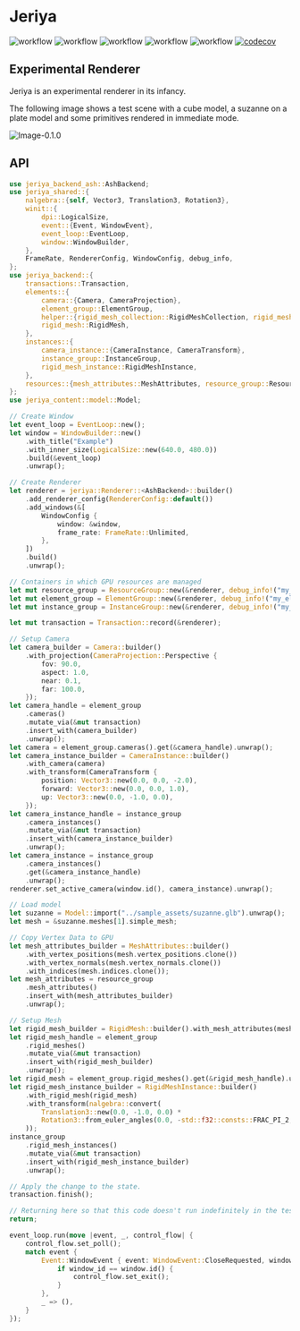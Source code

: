 # Jeriya

![workflow](https://github.com/hpatjens/Jeriya/actions/workflows/build.yml/badge.svg)
![workflow](https://github.com/hpatjens/Jeriya/actions/workflows/fmt.yml/badge.svg)
![workflow](https://github.com/hpatjens/Jeriya/actions/workflows/clippy.yml/badge.svg)
![workflow](https://github.com/hpatjens/Jeriya/actions/workflows/doc.yml/badge.svg)
![workflow](https://github.com/hpatjens/Jeriya/actions/workflows/examples.yml/badge.svg)
[![codecov](https://codecov.io/gh/hpatjens/Jeriya/branch/main/graph/badge.svg?token=JZ0PDV414L)](https://codecov.io/gh/hpatjens/Jeriya)

## Experimental Renderer

Jeriya is an experimental renderer in its infancy.

The following image shows a test scene with a cube model, a suzanne on a plate model and some primitives rendered in immediate mode.

![Image-0.1.0](docs/image-0.1.0.jpg)

## API

```rust
use jeriya_backend_ash::AshBackend;
use jeriya_shared::{
    nalgebra::{self, Vector3, Translation3, Rotation3},
    winit::{
        dpi::LogicalSize,
        event::{Event, WindowEvent},
        event_loop::EventLoop,
        window::WindowBuilder,
    },
    FrameRate, RendererConfig, WindowConfig, debug_info,
};
use jeriya_backend::{
    transactions::Transaction,
    elements::{
        camera::{Camera, CameraProjection},
        element_group::ElementGroup,
        helper::{rigid_mesh_collection::RigidMeshCollection, rigid_mesh_instance_collection::RigidMeshInstanceCollection},
        rigid_mesh::RigidMesh,
    },
    instances::{
        camera_instance::{CameraInstance, CameraTransform},
        instance_group::InstanceGroup,
        rigid_mesh_instance::RigidMeshInstance,
    },
    resources::{mesh_attributes::MeshAttributes, resource_group::ResourceGroup},
};
use jeriya_content::model::Model;

// Create Window
let event_loop = EventLoop::new();
let window = WindowBuilder::new()
    .with_title("Example")
    .with_inner_size(LogicalSize::new(640.0, 480.0))
    .build(&event_loop)
    .unwrap();

// Create Renderer
let renderer = jeriya::Renderer::<AshBackend>::builder()
    .add_renderer_config(RendererConfig::default())
    .add_windows(&[
        WindowConfig {
            window: &window,
            frame_rate: FrameRate::Unlimited,
        },
    ])
    .build()
    .unwrap();

// Containers in which GPU resources are managed
let mut resource_group = ResourceGroup::new(&renderer, debug_info!("my_resource_group"));
let mut element_group = ElementGroup::new(&renderer, debug_info!("my_element_group"));
let mut instance_group = InstanceGroup::new(&renderer, debug_info!("my_instance_group"));

let mut transaction = Transaction::record(&renderer);

// Setup Camera
let camera_builder = Camera::builder()
    .with_projection(CameraProjection::Perspective {
        fov: 90.0,
        aspect: 1.0,
        near: 0.1,
        far: 100.0,
    });
let camera_handle = element_group
    .cameras()
    .mutate_via(&mut transaction)
    .insert_with(camera_builder)
    .unwrap();
let camera = element_group.cameras().get(&camera_handle).unwrap();
let camera_instance_builder = CameraInstance::builder()
    .with_camera(camera)
    .with_transform(CameraTransform {
        position: Vector3::new(0.0, 0.0, -2.0),
        forward: Vector3::new(0.0, 0.0, 1.0),
        up: Vector3::new(0.0, -1.0, 0.0),
    });
let camera_instance_handle = instance_group
    .camera_instances()
    .mutate_via(&mut transaction)
    .insert_with(camera_instance_builder)
    .unwrap();
let camera_instance = instance_group
    .camera_instances()
    .get(&camera_instance_handle)
    .unwrap();
renderer.set_active_camera(window.id(), camera_instance).unwrap();

// Load model
let suzanne = Model::import("../sample_assets/suzanne.glb").unwrap();
let mesh = &suzanne.meshes[1].simple_mesh;

// Copy Vertex Data to GPU
let mesh_attributes_builder = MeshAttributes::builder()
    .with_vertex_positions(mesh.vertex_positions.clone())
    .with_vertex_normals(mesh.vertex_normals.clone())
    .with_indices(mesh.indices.clone());
let mesh_attributes = resource_group
    .mesh_attributes()
    .insert_with(mesh_attributes_builder)
    .unwrap();

// Setup Mesh
let rigid_mesh_builder = RigidMesh::builder().with_mesh_attributes(mesh_attributes);
let rigid_mesh_handle = element_group
    .rigid_meshes()
    .mutate_via(&mut transaction)
    .insert_with(rigid_mesh_builder)
    .unwrap();
let rigid_mesh = element_group.rigid_meshes().get(&rigid_mesh_handle).unwrap();
let rigid_mesh_instance_builder = RigidMeshInstance::builder()
    .with_rigid_mesh(rigid_mesh)
    .with_transform(nalgebra::convert(
        Translation3::new(0.0, -1.0, 0.0) * 
        Rotation3::from_euler_angles(0.0, -std::f32::consts::FRAC_PI_2, 0.0)
    ));
instance_group
    .rigid_mesh_instances()
    .mutate_via(&mut transaction)
    .insert_with(rigid_mesh_instance_builder)
    .unwrap();

// Apply the change to the state.
transaction.finish();

// Returning here so that this code doesn't run indefinitely in the tests.
return;

event_loop.run(move |event, _, control_flow| {
    control_flow.set_poll();
    match event {
        Event::WindowEvent { event: WindowEvent::CloseRequested, window_id } => {
            if window_id == window.id() { 
                control_flow.set_exit();
            }
        },
        _ => (),
    }
});
```